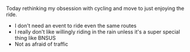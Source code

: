 Today rethinking my obsession with cycling and move to just enjoying the ride.

- I don't need an event to ride even the same routes
- I really don't like willingly riding in the rain unless it's a super special thing like BNSUS
- Not as afraid of traffic 